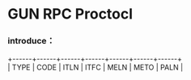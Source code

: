 # GUN RPC Proctocl 
### introduce：
 +------+------+------+------+------+------+------+    <br>
 | TYPE | CODE | ITLN | ITFC | MELN | METO | PALN |     